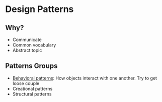# Design Patterns

## Why?
- Communicate
- Common vocabulary
- Abstract topic

## Patterns Groups

- [Behavioral patterns](behavioral/README.md): How objects interact with one another. Try to get loose couple
- Creational patterns
- Structural patterns